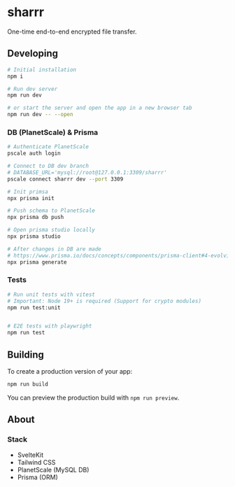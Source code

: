 # sharrr

One-time end-to-end encrypted file transfer.

## Developing

```bash
# Initial installation
npm i

# Run dev server
npm run dev

# or start the server and open the app in a new browser tab
npm run dev -- --open
```

### DB (PlanetScale) & Prisma

```bash
# Authenticate PlanetScale
pscale auth login

# Connect to DB dev branch
# DATABASE_URL='mysql://root@127.0.0.1:3309/sharrr'
pscale connect sharrr dev --port 3309

# Init primsa
npx prisma init

# Push schema to PlanetScale
npx prisma db push

# Open prisma studio locally
npx prisma studio

# After changes in DB are made
# https://www.prisma.io/docs/concepts/components/prisma-client#4-evolving-your-application
npx prisma generate
```

### Tests

```bash
# Run unit tests with vitest
# Important: Node 19+ is required (Support for crypto modules)
npm run test:unit


# E2E tests with playwright
npm run test

```

## Building

To create a production version of your app:

```bash
npm run build
```

You can preview the production build with `npm run preview`.

## About

### Stack

- SvelteKit
- Tailwind CSS
- PlanetScale (MySQL DB)
- Prisma (ORM)
